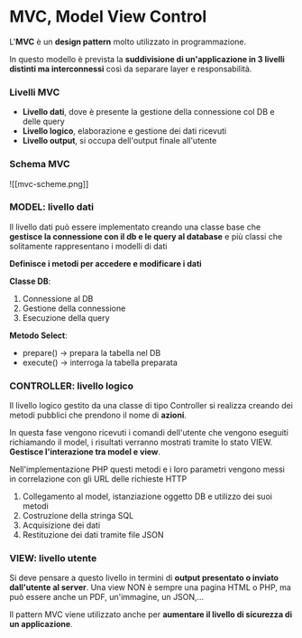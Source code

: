 # MVC, Model View Control
L'**MVC** è un **design pattern** molto utilizzato in programmazione.

In questo modello è prevista la **suddivisione di un'applicazione in 3 livelli distinti ma interconnessi** così da separare layer e responsabilità.

### Livelli MVC
- **Livello dati**, dove è presente la gestione della connessione col DB e delle query
- **Livello logico**, elaborazione e gestione dei dati ricevuti
- **Livello output**, si occupa dell'output finale all'utente

### Schema MVC
![[mvc-scheme.png]]

### MODEL: livello dati
Il livello dati può essere implementato creando una classe base che **gestisce la connessione con il db e le query al database** e più classi che solitamente rappresentano i modelli di dati

**Definisce i metodi per accedere e modificare i dati**

**Classe DB**:
1. Connessione al DB
2. Gestione della connessione
3. Esecuzione della query

**Metodo Select**:
- prepare() -> prepara la tabella nel DB
- execute() -> interroga la tabella preparata

### CONTROLLER: livello logico
Il livello logico gestito da una classe di tipo Controller si realizza creando dei metodi pubblici che prendono il nome di **azioni**.

In questa fase vengono ricevuti i comandi dell'utente che vengono eseguiti richiamando il model, i risultati verranno mostrati tramite lo stato VIEW. **Gestisce l'interazione tra model e view**.

Nell'implementazione PHP questi metodi e i loro parametri vengono messi in correlazione con gli URL delle richieste HTTP

1. Collegamento al model, istanziazione oggetto DB e utilizzo dei suoi metodi
2. Costruzione della stringa SQL
3. Acquisizione dei dati
4. Restituzione dei dati tramite file JSON

### VIEW: livello utente
Si deve pensare a questo livello in termini di **output presentato o inviato dall'utente al server**. Una view NON è sempre una pagina HTML o PHP, ma può essere anche un PDF, un'immagine, un JSON,...

Il pattern MVC viene utilizzato anche per **aumentare il livello di sicurezza di un applicazione**.